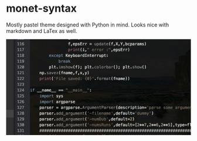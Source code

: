 # monet-syntax

Mostly pastel theme designed with Python in mind. Looks nice with markdown and LaTex as well.

![A screenshot of your theme](imgs/monet-theme-screenshot.png)
